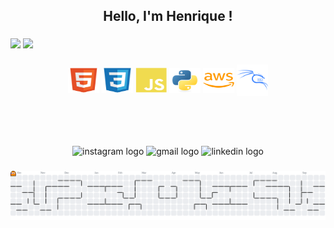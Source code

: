 <h2 align="center">  Hello, I'm Henrique ! </h2>

###

<div>
<img width="48%" src="https://github-readme-stats.vercel.app/api?username=cloudporto&show_icons=true&theme=dark&include_all_commits=true&count_private=true"/>
<img width="48%" src="https://github-readme-stats.vercel.app/api/top-langs/?username=cloudporto&layout=compact&langs_count=16&theme=dark" />
  
</div>

###

<div align="center">
<img align="center" alt="Porto-HTML" height="40" width="50" src="https://raw.githubusercontent.com/devicons/devicon/master/icons/html5/html5-original.svg">
<img align="center" alt="Porto-CSS" height="40" width="50" src="https://raw.githubusercontent.com/devicons/devicon/master/icons/css3/css3-original.svg">         
<img align="center" alt="Porto-Javascript" height="40" width="50" src="https://raw.githubusercontent.com/devicons/devicon/master/icons/javascript/javascript-plain.svg">         
<img align="center" alt="Porto-Python" height="40" width="50" src="https://raw.githubusercontent.com/devicons/devicon/master/icons/python/python-original.svg">                 
<img align="center" alt="Porto-aws" height="40" width="50" src="https://raw.githubusercontent.com/devicons/devicon/54cfe13ac10eaa1ef817a343ab0a9437eb3c2e08/icons/amazonwebservices/amazonwebservices-plain-wordmark.svg">   
<img align="center" alt="Porto-Kalilinux" height="50" width="50" src="https://raw.githubusercontent.com/devicons/devicon/54cfe13ac10eaa1ef817a343ab0a9437eb3c2e08/icons/kalilinux/kalilinux-plain-wordmark.svg">  
</div>

###


<br clear="both">


###

<br clear="both">

<div align="center">
  <img src="https://img.shields.io/static/v1?message=Instagram&logo=instagram&label=&color=E4405F&logoColor=white&labelColor=&style=for-the-badge" height="30" alt="instagram logo"  />
  <img src="https://img.shields.io/static/v1?message=Gmail&logo=gmail&label=&color=D14836&logoColor=white&labelColor=&style=for-the-badge" height="30" alt="gmail logo"  />
  <img src="https://img.shields.io/static/v1?message=LinkedIn&logo=linkedin&label=&color=0077B5&logoColor=white&labelColor=&style=for-the-badge" height="30" alt="linkedin logo"  />
</div>

###

<picture>
  <source media="(prefers-color-scheme: dark)" srcset="https://raw.githubusercontent.com/cloudporto/cloudporto/output/pacman-contribution-graph-dark.svg">
  <source media="(prefers-color-scheme: light)" srcset="https://raw.githubusercontent.com/cloudporto/cloudporto/output/pacman-contribution-graph.svg">
  <img alt="pacman contribution graph" src="https://raw.githubusercontent.com/cloudporto/cloudporto/output/pacman-contribution-graph.svg">
</picture>

###
